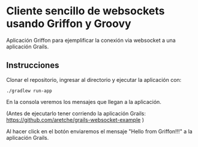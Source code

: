 # Cliente sencillo de websockets usando Griffon y Groovy  

Aplicación Griffon para ejemplificar la conexión via websocket a una aplicación Grails.

## Instrucciones

Clonar el repositorio, ingresar al directorio y ejecutar la aplicación con:

```
./gradlew run-app
```

En la consola veremos los mensajes que llegan a la aplicación.

(Antes de ejecutarlo tener corriendo la aplicación Grails: https://github.com/aretche/grails-websocket-example )

Al hacer click en el botón enviaremos el mensaje "Hello from Griffon!!!" a la aplicación Grails. 

